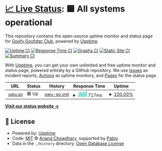 # [📈 Live Status](https://status.uwu.so): <!--live status--> **🟩 All systems operational**

This repository contains the open-source uptime monitor and status page for [Goofy Goofster Club](https://status.uwu.so), powered by [Upptime](https://github.com/upptime/upptime).

[![Uptime CI](https://github.com/GoofyGoofsterClub/status.uwu.so/workflows/Uptime%20CI/badge.svg)](https://github.com/GoofyGoofsterClub/status.uwu.so/actions?query=workflow%3A%22Uptime+CI%22)
[![Response Time CI](https://github.com/GoofyGoofsterClub/status.uwu.so/workflows/Response%20Time%20CI/badge.svg)](https://github.com/GoofyGoofsterClub/status.uwu.so/actions?query=workflow%3A%22Response+Time+CI%22)
[![Graphs CI](https://github.com/GoofyGoofsterClub/status.uwu.so/workflows/Graphs%20CI/badge.svg)](https://github.com/GoofyGoofsterClub/status.uwu.so/actions?query=workflow%3A%22Graphs+CI%22)
[![Static Site CI](https://github.com/GoofyGoofsterClub/status.uwu.so/workflows/Static%20Site%20CI/badge.svg)](https://github.com/GoofyGoofsterClub/status.uwu.so/actions?query=workflow%3A%22Static+Site+CI%22)
[![Summary CI](https://github.com/GoofyGoofsterClub/status.uwu.so/workflows/Summary%20CI/badge.svg)](https://github.com/GoofyGoofsterClub/status.uwu.so/actions?query=workflow%3A%22Summary+CI%22)

With [Upptime](https://upptime.js.org), you can get your own unlimited and free uptime monitor and status page, powered entirely by a GitHub repository. We use [Issues](https://github.com/GoofyGoofsterClub/status.uwu.so/issues) as incident reports, [Actions](https://github.com/GoofyGoofsterClub/status.uwu.so/actions) as uptime monitors, and [Pages](https://status.uwu.so) for the status page.

<!--start: status pages-->
<!-- This summary is generated by Upptime (https://github.com/upptime/upptime) -->
<!-- Do not edit this manually, your changes will be overwritten -->
<!-- prettier-ignore -->
| URL | Status | History | Response Time | Uptime |
| --- | ------ | ------- | ------------- | ------ |
| <img alt="" src="https://icons.duckduckgo.com/ip3/uwu.so.ico" height="13"> [uwu.so](https://uwu.so) | 🟩 Up | [uwu-so.yml](https://github.com/GoofyGoofsterClub/status.uwu.so/commits/HEAD/history/uwu-so.yml) | <details><summary><img alt="Response time graph" src="./graphs/uwu-so/response-time-week.png" height="20"> 717ms</summary><br><a href="https://status.uwu.so/history/uwu-so"><img alt="Response time 593" src="https://img.shields.io/endpoint?url=https%3A%2F%2Fraw.githubusercontent.com%2FGoofyGoofsterClub%2Fstatus.uwu.so%2FHEAD%2Fapi%2Fuwu-so%2Fresponse-time.json"></a><br><a href="https://status.uwu.so/history/uwu-so"><img alt="24-hour response time 701" src="https://img.shields.io/endpoint?url=https%3A%2F%2Fraw.githubusercontent.com%2FGoofyGoofsterClub%2Fstatus.uwu.so%2FHEAD%2Fapi%2Fuwu-so%2Fresponse-time-day.json"></a><br><a href="https://status.uwu.so/history/uwu-so"><img alt="7-day response time 717" src="https://img.shields.io/endpoint?url=https%3A%2F%2Fraw.githubusercontent.com%2FGoofyGoofsterClub%2Fstatus.uwu.so%2FHEAD%2Fapi%2Fuwu-so%2Fresponse-time-week.json"></a><br><a href="https://status.uwu.so/history/uwu-so"><img alt="30-day response time 623" src="https://img.shields.io/endpoint?url=https%3A%2F%2Fraw.githubusercontent.com%2FGoofyGoofsterClub%2Fstatus.uwu.so%2FHEAD%2Fapi%2Fuwu-so%2Fresponse-time-month.json"></a><br><a href="https://status.uwu.so/history/uwu-so"><img alt="1-year response time 593" src="https://img.shields.io/endpoint?url=https%3A%2F%2Fraw.githubusercontent.com%2FGoofyGoofsterClub%2Fstatus.uwu.so%2FHEAD%2Fapi%2Fuwu-so%2Fresponse-time-year.json"></a></details> | <details><summary><a href="https://status.uwu.so/history/uwu-so">100.00%</a></summary><a href="https://status.uwu.so/history/uwu-so"><img alt="All-time uptime 99.51%" src="https://img.shields.io/endpoint?url=https%3A%2F%2Fraw.githubusercontent.com%2FGoofyGoofsterClub%2Fstatus.uwu.so%2FHEAD%2Fapi%2Fuwu-so%2Fuptime.json"></a><br><a href="https://status.uwu.so/history/uwu-so"><img alt="24-hour uptime 100.00%" src="https://img.shields.io/endpoint?url=https%3A%2F%2Fraw.githubusercontent.com%2FGoofyGoofsterClub%2Fstatus.uwu.so%2FHEAD%2Fapi%2Fuwu-so%2Fuptime-day.json"></a><br><a href="https://status.uwu.so/history/uwu-so"><img alt="7-day uptime 100.00%" src="https://img.shields.io/endpoint?url=https%3A%2F%2Fraw.githubusercontent.com%2FGoofyGoofsterClub%2Fstatus.uwu.so%2FHEAD%2Fapi%2Fuwu-so%2Fuptime-week.json"></a><br><a href="https://status.uwu.so/history/uwu-so"><img alt="30-day uptime 100.00%" src="https://img.shields.io/endpoint?url=https%3A%2F%2Fraw.githubusercontent.com%2FGoofyGoofsterClub%2Fstatus.uwu.so%2FHEAD%2Fapi%2Fuwu-so%2Fuptime-month.json"></a><br><a href="https://status.uwu.so/history/uwu-so"><img alt="1-year uptime 99.51%" src="https://img.shields.io/endpoint?url=https%3A%2F%2Fraw.githubusercontent.com%2FGoofyGoofsterClub%2Fstatus.uwu.so%2FHEAD%2Fapi%2Fuwu-so%2Fuptime-year.json"></a></details>

<!--end: status pages-->

[**Visit our status website →**](https://status.uwu.so)

## 📄 License

- Powered by: [Upptime](https://github.com/upptime/upptime)
- Code: [MIT](./LICENSE) © [Anand Chowdhary](https://anandchowdhary.com), supported by [Pabio](https://pabio.com)
- Data in the `./history` directory: [Open Database License](https://opendatacommons.org/licenses/odbl/1-0/)
